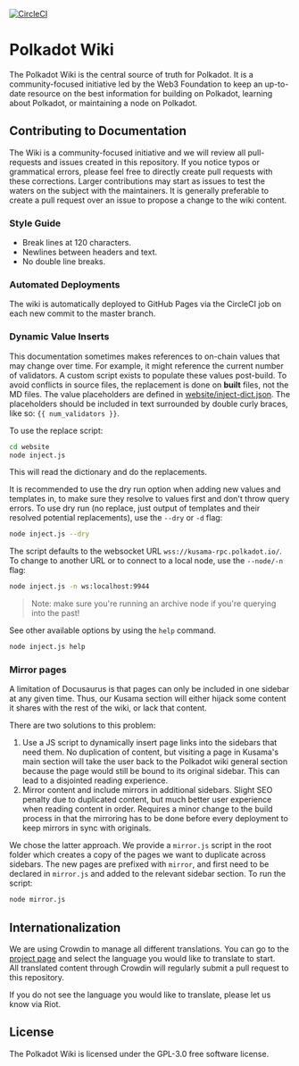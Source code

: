 [![CircleCI](https://circleci.com/gh/w3f/polkadot-wiki.svg?style=svg)](https://circleci.com/gh/w3f/polkadot-wiki)

# Polkadot Wiki

The Polkadot Wiki is the central source of truth for Polkadot. It is a community-focused initiative led by the Web3
Foundation to keep an up-to-date resource on the best information for building on Polkadot, learning about Polkadot,
or maintaining a node on Polkadot. 

## Contributing to Documentation

The Wiki is a community-focused initiative and we will review all pull-requests and issues created in this repository.
If you notice typos or grammatical errors, please feel free to directly create pull requests with these corrections. 
Larger contributions may start as issues to test the waters on the subject with the maintainers. It is generally
preferable to create a pull request over an issue to propose a change to the wiki content.

### Style Guide

- Break lines at 120 characters.
- Newlines between headers and text.
- No double line breaks.

### Automated Deployments

The wiki is automatically deployed to GitHub Pages via the CircleCI job on each new commit to the master branch.

### Dynamic Value Inserts

This documentation sometimes makes references to on-chain values that may change over time. For example, it might reference the current number of validators. A custom script exists to populate these values post-build. To avoid conflicts in source files, the replacement is done on **built** files, not the MD files. The value placeholders are defined in [website/inject-dict.json](website/inject-dict.json). The placeholders should be included in text surrounded by double curly braces, like so: `{{ num_validators }}`.

To use the replace script:

```bash
cd website
node inject.js
```

This will read the dictionary and do the replacements.

It is recommended to use the dry run option when adding new values and templates in, to make sure they resolve to values first and don't throw query errors. To use dry run (no replace, just output of templates and their resolved potential replacements), use the `--dry` or `-d` flag:

```bash
node inject.js --dry
```

The script defaults to the websocket URL `wss://kusama-rpc.polkadot.io/`. To change to another URL or to connect to a local node, use the `--node/-n` flag:

```bash
node inject.js -n ws:localhost:9944
```

> Note: make sure you're running an archive node if you're querying into the past!

See other available options by using the `help` command.

```bash
node inject.js help
```

### Mirror pages

A limitation of Docusaurus is that pages can only be included in one sidebar at any given time. Thus, our Kusama section will either hijack some content it shares with the rest of the wiki, or lack that content.

There are two solutions to this problem:

1. Use a JS script to dynamically insert page links into the sidebars that need them. No duplication of content, but visiting a page in Kusama's main section will take the user back to the Polkadot wiki general section because the page would still be bound to its original sidebar. This can lead to a disjointed reading experience.
2. Mirror content and include mirrors in additional sidebars. Slight SEO penalty due to duplicated content, but much better user experience when reading content in order. Requires a minor change to the build process in that the mirroring has to be done before every deployment to keep mirrors in sync with originals.

We chose the latter approach. We provide a `mirror.js` script in the root folder which creates a copy of the pages we want to duplicate across sidebars. The new pages are prefixed with `mirror`, and first need to be declared in `mirror.js` and added to the relevant sidebar section. To run the script:

```bash
node mirror.js
```

## Internationalization

We are using Crowdin to manage all different translations. You can go to the [project page](https://crowdin.com/project/polkadot-wiki) and select the language you would like to translate to start.  
All translated content through Crowdin will regularly submit a pull request to this repository.

If you do not see the language you would like to translate, please let us know via Riot.

## License

The Polkadot Wiki is licensed under the GPL-3.0 free software license.

